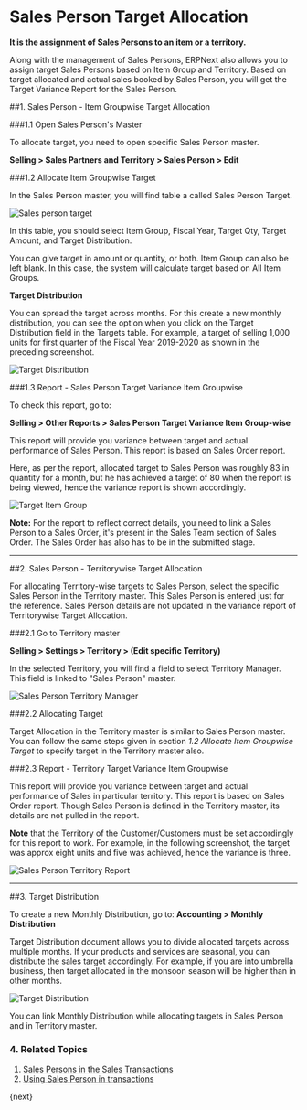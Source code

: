 <!-- add-breadcrumbs -->
# Sales Person Target Allocation

**It is the assignment of Sales Persons to an item or a territory.**

Along with the management of Sales Persons, ERPNext also allows you to assign target Sales Persons based on Item Group and Territory. Based on target allocated and actual sales booked by Sales Person, you will get the Target Variance Report for the Sales Person.

##1. Sales Person - Item Groupwise Target Allocation

###1.1 Open Sales Person's Master

To allocate target, you need to open specific Sales Person master.

**Selling > Sales Partners and Territory > Sales Person > Edit**

###1.2 Allocate Item Groupwise Target

In the Sales Person master, you will find table a called Sales Person Target.

<img class="screenshot" alt="Sales person target" src="{{docs_base_url}}/assets/img/selling/sales-person-target-item-group.png">

In this table, you should select Item Group, Fiscal Year, Target Qty, Target Amount, and Target Distribution. 

You can give target in amount or quantity, or both. Item Group can also be left blank. In this case, the system will calculate target based on All Item Groups.

**Target Distribution**

You can spread the target across months. For this create a new monthly distribution, you can see the option when you click on the Target Distribution field in the Targets table. For example, a target of selling 1,000 units for first quarter of the Fiscal Year 2019-2020 as shown in the preceding screenshot.

<img class="screenshot" alt="Target Distribution" src="{{docs_base_url}}/assets/img/selling/sales-person-target-distribution.png">

###1.3 Report - Sales Person Target Variance Item Groupwise

To check this report, go to:

**Selling > Other Reports > Sales Person Target Variance Item Group-wise**

This report will provide you variance between target and actual performance of Sales Person. This report is based on Sales Order report.

Here, as per the report, allocated target to Sales Person was roughly 83 in quantity for a month, but he has achieved a target of 80 when the report is being viewed, hence the variance report is shown accordingly.

<img class="screenshot" alt="Target Item Group" src="{{docs_base_url}}/assets/img/selling/sales-person-item-group-report.png">

**Note:** For the report to reflect correct details, you need to link a Sales Person to a Sales Order, it's present in the Sales Team section of Sales Order. The Sales Order has also has to be in the submitted stage.

---

##2. Sales Person - Territorywise Target Allocation

For allocating Territory-wise targets to Sales Person, select the specific Sales Person in the Territory master. This Sales Person is entered just for the reference. Sales Person details are not updated in the variance report of Territorywise Target Allocation.

###2.1 Go to Territory master

**Selling > Settings > Territory > (Edit specific Territory)**

In the selected Territory, you will find a field to select Territory Manager. This field is linked to "Sales Person" master.

<img class="screenshot" alt="Sales Person Territory Manager" src="{{docs_base_url}}/assets/img/selling/sales-person-territory-manager.png">

###2.2 Allocating Target

Target Allocation in the Territory master is similar to Sales Person master. You can follow the same steps given in section _1.2 Allocate Item Groupwise Target_ to specify target in the Territory master also.

###2.3 Report - Territory Target Variance Item Groupwise

This report will provide you variance between target and actual performance of Sales in particular territory. This report is based on Sales Order report. Though Sales Person is defined in the Territory master, its details are not pulled in the report.

**Note** that the Territory of the Customer/Customers must be set accordingly for this report to work. For example, in the following screenshot, the target was approx eight units and five was achieved, hence the variance is three.

<img class="screenshot" alt="Sales Person Territory Report" src="{{docs_base_url}}/assets/img/selling/sales-person-territory-report.png">

---

##3. Target Distribution

To create a new Monthly Distribution, go to:
**Accounting > Monthly Distribution**

Target Distribution document allows you to divide allocated targets across multiple months. If your products and services are seasonal, you can distribute the sales target accordingly. For example, if you are into umbrella business, then target allocated in the monsoon season will be higher than in other months.

<img class="screenshot" alt="Target Distribution" src="{{docs_base_url}}/assets/img/selling/target-distribution.png">

You can link Monthly Distribution while allocating targets in Sales Person and in Territory master.

### 4. Related Topics
1. [Sales Persons in the Sales Transactions](/docs/user/manual/en/selling/articles/sales-persons-in-the-sales-transactions)
1. [Using Sales Person in transactions](/docs/user/manual/en/selling/articles/sales-persons-in-the-sales-transactions)

{next}
